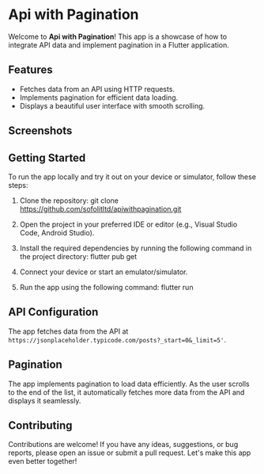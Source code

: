 # Api with Pagination

Welcome to **Api with Pagination**! This app is a showcase of how to integrate API data and implement pagination in a Flutter application.

## Features

- Fetches data from an API using HTTP requests.
- Implements pagination for efficient data loading.
- Displays a beautiful user interface with smooth scrolling.

## Screenshots


## Getting Started

To run the app locally and try it out on your device or simulator, follow these steps:

1. Clone the repository:
   git clone https://github.com/sofolitltd/apiwithpagination.git

2. Open the project in your preferred IDE or editor (e.g., Visual Studio Code, Android Studio).

3. Install the required dependencies by running the following command in the project directory:
 flutter pub get

4. Connect your device or start an emulator/simulator.

5. Run the app using the following command:
   flutter run


## API Configuration

The app fetches data from the API at `https://jsonplaceholder.typicode.com/posts?_start=0&_limit=5'`.

## Pagination

The app implements pagination to load data efficiently. As the user scrolls to the end of the list, it automatically fetches more data from the API and displays it seamlessly.

## Contributing

Contributions are welcome! If you have any ideas, suggestions, or bug reports, please open an issue or submit a pull request. Let's make this app even better together!



